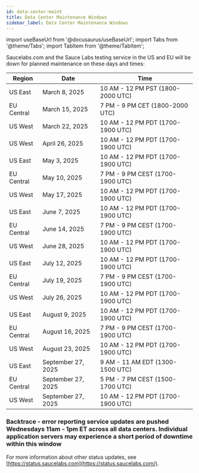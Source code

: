 ```yaml
---
id: data-center-maint
title: Data Center Maintenance Windows
sidebar_label: Data Center Maintenance Windows
---
```


import useBaseUrl from '@docusaurus/useBaseUrl';
import Tabs from '@theme/Tabs';
import TabItem from '@theme/TabItem';

Saucelabs.com and the Sauce Labs testing service in the US and EU will be down for planned maintenance on these days and times:

| Region     | Date               | Time                           |
| ---------- | ------------------ | ------------------------------ |
| US East    | March 8, 2025      | 10 AM - 12 PM PST (1800-2000 UTC) |
| EU Central | March 15, 2025     | 7 PM - 9 PM CET (1800-2000 UTC) |
| US West    | March 22, 2025     | 10 AM - 12 PM PDT (1700-1900 UTC) |
| US West    | April 26, 2025     | 10 AM - 12 PM PDT (1700-1900 UTC) |
| US East    | May 3, 2025        | 10 AM - 12 PM PDT (1700-1900 UTC) |
| EU Central | May 10, 2025       | 7 PM - 9 PM CEST (1700-1900 UTC) |
| US West    | May 17, 2025       | 10 AM - 12 PM PDT (1700-1900 UTC) |
| US East    | June 7, 2025       | 10 AM - 12 PM PDT (1700-1900 UTC) |
| EU Central | June 14, 2025      | 7 PM - 9 PM CEST (1700-1900 UTC) |
| US West    | June 28, 2025      | 10 AM - 12 PM PDT (1700-1900 UTC) |
| US East    | July 12, 2025      | 10 AM - 12 PM PDT (1700-1900 UTC) |
| EU Central | July 19, 2025      | 7 PM - 9 PM CEST (1700-1900 UTC) |
| US West    | July 26, 2025      | 10 AM - 12 PM PDT (1700-1900 UTC) |
| US East    | August 9, 2025      | 10 AM - 12 PM PDT (1700-1900 UTC) |
| EU Central | August 16, 2025      | 7 PM - 9 PM CEST (1700-1900 UTC) |
| US West    | August 23, 2025      | 10 AM - 12 PM PDT (1700-1900 UTC) |
| US East    | September 27, 2025      | 9 AM - 11 AM EDT (1300-1500 UTC) |
| EU Central | September 27, 2025      | 5 PM - 7 PM CEST (1500-1700 UTC) |
| US West    | September 27, 2025      | 10 AM - 12 PM PDT (1700-1900 UTC) |





### Backtrace - error reporting service updates are pushed Wednesdays 11am - 1pm ET across all data centers. Individual application servers may experience a short period of downtime within this window

For more information about other status updates, see [https://status.saucelabs.com](https://status.saucelabs.com/).
